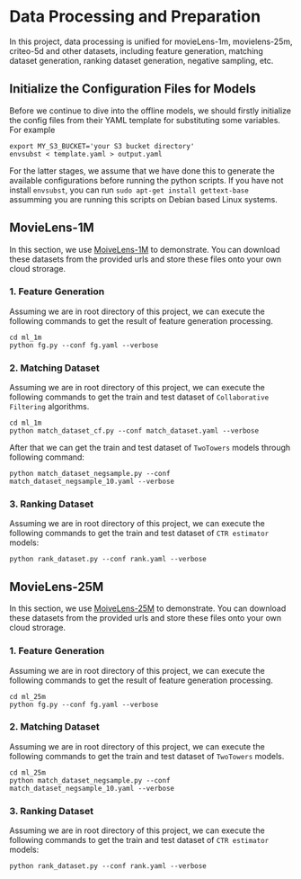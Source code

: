 # Data Processing and Preparation
In this project, data processing is unified for movieLens-1m, movielens-25m, criteo-5d and other datasets, including feature generation,  matching dataset generation, ranking dataset generation, negative sampling, etc.

## Initialize the Configuration Files for Models
Before we continue to dive into the offline models, we should firstly initialize the config files from their YAML template for substituting some variables. For example
```shell
export MY_S3_BUCKET='your S3 bucket directory'
envsubst < template.yaml > output.yaml 
```
For the latter stages, we assume that we have done this to generate the available configurations before running the python scripts. If you have not install `envsubst`, you can run `sudo apt-get install gettext-base` assumming you are running this scripts on Debian based Linux systems.

## MovieLens-1M
In this section, we use [MoiveLens-1M](https://grouplens.org/datasets/movielens/1m/) to demonstrate. You can download these datasets from the provided urls and store these files onto your own cloud strorage. 

### 1. Feature Generation

Assuming we are in root directory of this project, we can execute the following commands to get the result of feature generation processing.

 ```shell
 cd ml_1m
 python fg.py --conf fg.yaml --verbose
 ```

### 2. Matching Dataset
Assuming we are in root directory of this project, we can execute the following commands to get the train and test dataset of `Collaborative Filtering` algorithms.

```shell
cd ml_1m
python match_dataset_cf.py --conf match_dataset.yaml --verbose
```

After that we can get the train and test dataset of `TwoTowers` models through following command:

```shell
python match_dataset_negsample.py --conf match_dataset_negsample_10.yaml --verbose
```

### 3. Ranking Dataset
Assuming we are in root directory of this project, we can execute the following commands to get the train and test dataset of `CTR estimator` models:

```shell
python rank_dataset.py --conf rank.yaml --verbose
```

## MovieLens-25M
In this section, we use [MoiveLens-25M](https://grouplens.org/datasets/movielens/25m/) to demonstrate. You can download these datasets from the provided urls and store these files onto your own cloud strorage.

### 1. Feature Generation

Assuming we are in root directory of this project, we can execute the following commands to get the result of feature generation processing.

 ```shell
 cd ml_25m
 python fg.py --conf fg.yaml --verbose
 ```

### 2. Matching Dataset
Assuming we are in root directory of this project, we can execute the following commands to get the train and test dataset of `TwoTowers` models.

```shell
cd ml_25m
python match_dataset_negsample.py --conf match_dataset_negsample_10.yaml --verbose
```

### 3. Ranking Dataset
Assuming we are in root directory of this project, we can execute the following commands to get the train and test dataset of `CTR estimator` models:

```shell
python rank_dataset.py --conf rank.yaml --verbose
```
